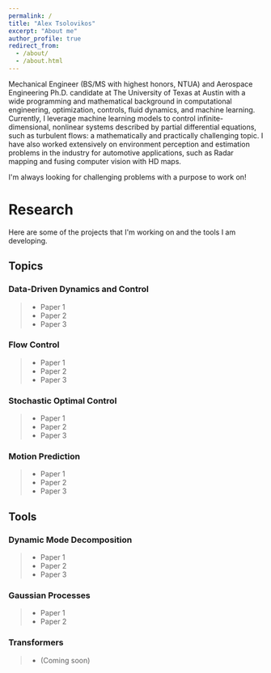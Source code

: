 ```yaml
---
permalink: /
title: "Alex Tsolovikos"
excerpt: "About me"
author_profile: true
redirect_from: 
  - /about/
  - /about.html
---
```


Mechanical Engineer (BS/MS with highest honors, NTUA) and Aerospace Engineering Ph.D. candidate at The University of Texas at Austin with a wide programming and mathematical background in computational engineering, optimization, controls, fluid dynamics, and machine learning. Currently, I leverage machine learning models to control infinite-dimensional, nonlinear systems described by partial differential equations, such as turbulent flows: a mathematically and practically challenging topic. I have also worked extensively on environment perception and estimation problems in the industry for automotive applications, such as Radar mapping and fusing computer vision with HD maps.

I'm always looking for challenging problems with a purpose to work on!


# Research

Here are some of the projects that I'm working on and the tools I am developing.

## Topics


### Data-Driven Dynamics and Control
> - Paper 1
> - Paper 2
> - Paper 3

### Flow Control
> - Paper 1
> - Paper 2
> - Paper 3

### Stochastic Optimal Control
> - Paper 1
> - Paper 2
> - Paper 3

### Motion Prediction
> - Paper 1
> - Paper 2
> - Paper 3


## Tools


### Dynamic Mode Decomposition
> - Paper 1
> - Paper 2
> - Paper 3

### Gaussian Processes
> - Paper 1
> - Paper 2

### Transformers
> - (Coming soon)



